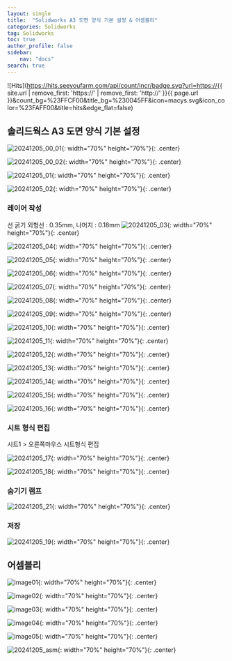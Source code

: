 ```yaml
---
layout: single
title:  "Solidworks A3 도면 양식 기본 설정 & 어셈블리"
categories: Solidworks
tag: Solidworks
toc: true
author_profile: false
sidebar:
    nav: "docs"
search: true
---
```


![Hits](https://hits.seeyoufarm.com/api/count/incr/badge.svg?url=https://{{ site.url | remove_first: 'https://' | remove_first: 'http://' }}{{ page.url }}&count_bg=%23FFCF00&title_bg=%230045FF&icon=macys.svg&icon_color=%23FAFF00&title=hits&edge_flat=false)

## 솔리드웍스 A3 도면 양식 기본 설정  
![20241205_00_01](/images/2024-12-05-Solidworks_class/20241205_00_01.PNG){: width="70%" height="70%"}{: .center}  
  
![20241205_00_02](/images/2024-12-05-Solidworks_class/20241205_00_02.PNG){: width="70%" height="70%"}{: .center}  
  
![20241205_01](/images/2024-12-05-Solidworks_class/20241205_01.PNG){: width="70%" height="70%"}{: .center}  
  
![20241205_02](/images/2024-12-05-Solidworks_class/20241205_02.PNG){: width="70%" height="70%"}{: .center}  
  
### 레이어 작성  
선 굵기 외형선 : 0.35mm, 나머지 : 0.18mm
![20241205_03](/images/2024-12-05-Solidworks_class/20241205_03.PNG){: width="70%" height="70%"}{: .center}  
  
![20241205_04](/images/2024-12-05-Solidworks_class/20241205_04.PNG){: width="70%" height="70%"}{: .center}  
  
![20241205_05](/images/2024-12-05-Solidworks_class/20241205_05.PNG){: width="70%" height="70%"}{: .center}  
  
![20241205_06](/images/2024-12-05-Solidworks_class/20241205_06.PNG){: width="70%" height="70%"}{: .center}  
  
![20241205_07](/images/2024-12-05-Solidworks_class/20241205_07.PNG){: width="70%" height="70%"}{: .center}  
  
![20241205_08](/images/2024-12-05-Solidworks_class/20241205_08.PNG){: width="70%" height="70%"}{: .center}  
  
![20241205_09](/images/2024-12-05-Solidworks_class/20241205_09.PNG){: width="70%" height="70%"}{: .center}  
  
![20241205_10](/images/2024-12-05-Solidworks_class/20241205_10.PNG){: width="70%" height="70%"}{: .center}  
  
![20241205_11](/images/2024-12-05-Solidworks_class/20241205_11.PNG){: width="70%" height="70%"}{: .center}  
  
![20241205_12](/images/2024-12-05-Solidworks_class/20241205_12.PNG){: width="70%" height="70%"}{: .center}  
  
![20241205_13](/images/2024-12-05-Solidworks_class/20241205_13.PNG){: width="70%" height="70%"}{: .center}  
  
![20241205_14](/images/2024-12-05-Solidworks_class/20241205_14.PNG){: width="70%" height="70%"}{: .center}  
  
![20241205_15](/images/2024-12-05-Solidworks_class/20241205_15.PNG){: width="70%" height="70%"}{: .center}  
  
![20241205_16](/images/2024-12-05-Solidworks_class/20241205_16.PNG){: width="70%" height="70%"}{: .center}  

### 시트 형식 편집  
시트1 > 오른쪽마우스 시트형식 편집  

![20241205_17](/images/2024-12-05-Solidworks_class/20241205_17.PNG){: width="70%" height="70%"}{: .center}  
  
![20241205_18](/images/2024-12-05-Solidworks_class/20241205_18.PNG){: width="70%" height="70%"}{: .center}  

### 숨기기 램프  
![20241205_21](/images/2024-12-05-Solidworks_class/20241205_21.PNG){: width="70%" height="70%"}{: .center}  

### 저장  
![20241205_19](/images/2024-12-05-Solidworks_class/20241205_19.PNG){: width="70%" height="70%"}{: .center}  

## 어셈블리  
![image01](/images/2024-12-05-Solidworks_class/image01.png){: width="70%" height="70%"}{: .center}  
  
![image02](/images/2024-12-05-Solidworks_class/image02.png){: width="70%" height="70%"}{: .center}  
  
![image03](/images/2024-12-05-Solidworks_class/image03.png){: width="70%" height="70%"}{: .center}  
  
![image04](/images/2024-12-05-Solidworks_class/image04.png){: width="70%" height="70%"}{: .center}  
  
![image05](/images/2024-12-05-Solidworks_class/image05.png){: width="70%" height="70%"}{: .center}  
  
![20241205_asm](/images/2024-12-05-Solidworks_class/20241205_asm.gif){: width="70%" height="70%"}{: .center}  